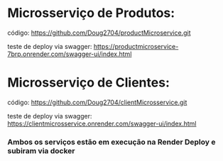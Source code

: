 # Microsserviço de Produtos:

código: https://github.com/Doug2704/productMicroservice.git

teste de deploy via swagger: https://productmicroservice-7brp.onrender.com/swagger-ui/index.html

# Microsserviço de Clientes:

código: https://github.com/Doug2704/clientMicrosservice.git

teste de deploy via swagger: https://clientmicrosservice.onrender.com/swagger-ui/index.html

### Ambos os serviços estão em execução na Render Deploy e subiram via docker

